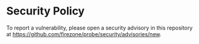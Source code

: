 # Security Policy

To report a vulnerability, please open a security advisory in this repository at https://github.com/firezone/probe/security/advisories/new.
